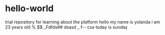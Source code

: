 # hello-world
trial repository for learning about the platform
hello my name is yolanda 
i am 23 years old % $$
_Fdfds## dsasd _ f-- cxa
today is sunday
